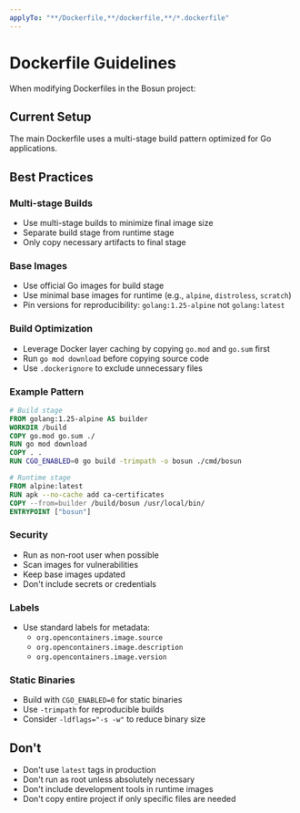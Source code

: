 ```yaml
---
applyTo: "**/Dockerfile,**/dockerfile,**/*.dockerfile"
---
```


# Dockerfile Guidelines

When modifying Dockerfiles in the Bosun project:

## Current Setup

The main Dockerfile uses a multi-stage build pattern optimized for Go applications.

## Best Practices

### Multi-stage Builds
- Use multi-stage builds to minimize final image size
- Separate build stage from runtime stage
- Only copy necessary artifacts to final stage

### Base Images
- Use official Go images for build stage
- Use minimal base images for runtime (e.g., `alpine`, `distroless`, `scratch`)
- Pin versions for reproducibility: `golang:1.25-alpine` not `golang:latest`

### Build Optimization
- Leverage Docker layer caching by copying `go.mod` and `go.sum` first
- Run `go mod download` before copying source code
- Use `.dockerignore` to exclude unnecessary files

### Example Pattern
```dockerfile
# Build stage
FROM golang:1.25-alpine AS builder
WORKDIR /build
COPY go.mod go.sum ./
RUN go mod download
COPY . .
RUN CGO_ENABLED=0 go build -trimpath -o bosun ./cmd/bosun

# Runtime stage
FROM alpine:latest
RUN apk --no-cache add ca-certificates
COPY --from=builder /build/bosun /usr/local/bin/
ENTRYPOINT ["bosun"]
```

### Security
- Run as non-root user when possible
- Scan images for vulnerabilities
- Keep base images updated
- Don't include secrets or credentials

### Labels
- Use standard labels for metadata:
  - `org.opencontainers.image.source`
  - `org.opencontainers.image.description`
  - `org.opencontainers.image.version`

### Static Binaries
- Build with `CGO_ENABLED=0` for static binaries
- Use `-trimpath` for reproducible builds
- Consider `-ldflags="-s -w"` to reduce binary size

## Don't
- Don't use `latest` tags in production
- Don't run as root unless absolutely necessary
- Don't include development tools in runtime images
- Don't copy entire project if only specific files are needed
